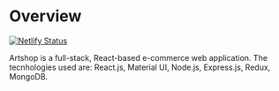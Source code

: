 # Overview 

[![Netlify Status](https://api.netlify.com/api/v1/badges/736a7e20-374d-4b99-a33d-ee2655a744c7/deploy-status)](https://app.netlify.com/sites/adoring-lovelace-067efe/deploys)

Artshop is a full-stack, React-based e-commerce web application. The tecnhologies used are: React.js, Material UI, Node.js, Express.js, Redux, MongoDB.
